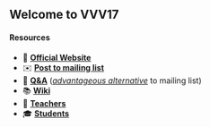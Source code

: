 ## Welcome to VVV17

#### Resources
- 🏫 [**Official Website**](http://icub.org/winterschool)
- ✉️ [**Post to mailing list**](mailto:vvv17@icub.iit.it)
- 👋 [**Q&A**](https://gihub.com/vvv-school/vvv17/issues) ([_advantageous alternative_](https://github.com/robotology/QA/issues/118) to mailing list)
- 📚 [**Wiki**](https://gihub.com/vvv-school/vvv17/wiki)
- 👤 [**Teachers**](./teachers.md)
- 🎓 [**Students**](./students.md)
